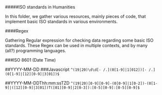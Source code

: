 #####ISO standards in Humanities

In this folder, we gather various resources, mainly pieces of code, that implement basic ISO standards in various environments.


####Regex

Gathering Regular expression for checking data regarding some basic ISO standards. These Regex can be used in multiple contexts, and by many (all?) programming languages.

###ISO 8601 (Date Time)

##YYYY-MM-DD
###Javascript
`^(19|20)\d\d[- /.](0[1-9]|1[012])[- /.](0[1-9]|[12][0-9]|3[01])$`

##YYYY-MM-DDThh:mm:ssTZD
`^(19|20)[0-9][0-9]-(0[0-9]|1[0-2])-(0[1-9]|([12][0-9]|3[01])T([01][0-9]|2[0-3]):[0-5][0-9]:[0-5][0-9]$`
